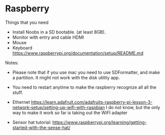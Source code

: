 # Raspberry
Things that you need
* Install Noobs in a SD bootable. (at least 8GB).
* Monitor with entry and cable HDMI
* Mouse
* Keyboard
https://www.raspberrypi.org/documentation/setup/README.md


Notes:
* Please note that if you use mac you need to use SDFormatter, and make a partition.
It might not work with the disk utility app.

* You need to restart anytime to make the raspberry recognize all all the stuff.

* Ethernet 
https://learn.adafruit.com/adafruits-raspberry-pi-lesson-3-network-setup/setting-up-wifi-with-raspbian
 I do not know, but the only way to make it work so far is taking out the WiFI adapter

* Sensor hat tutorial:
https://www.raspberrypi.org/learning/getting-started-with-the-sense-hat/

